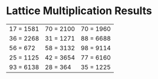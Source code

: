 # Lattice Multiplication Results

|   |   |   |
|---|---|---|
| 17 = 1581 | 70 = 2100 | 70 = 1960 |
| 36 = 2268 | 31 = 1271 | 88 = 6688 |
| 56 = 672 | 58 = 3132 | 98 = 9114 |
| 25 = 1125 | 42 = 3654 | 77 = 6160 |
| 93 = 6138 | 28 = 364 | 35 = 1225 |
